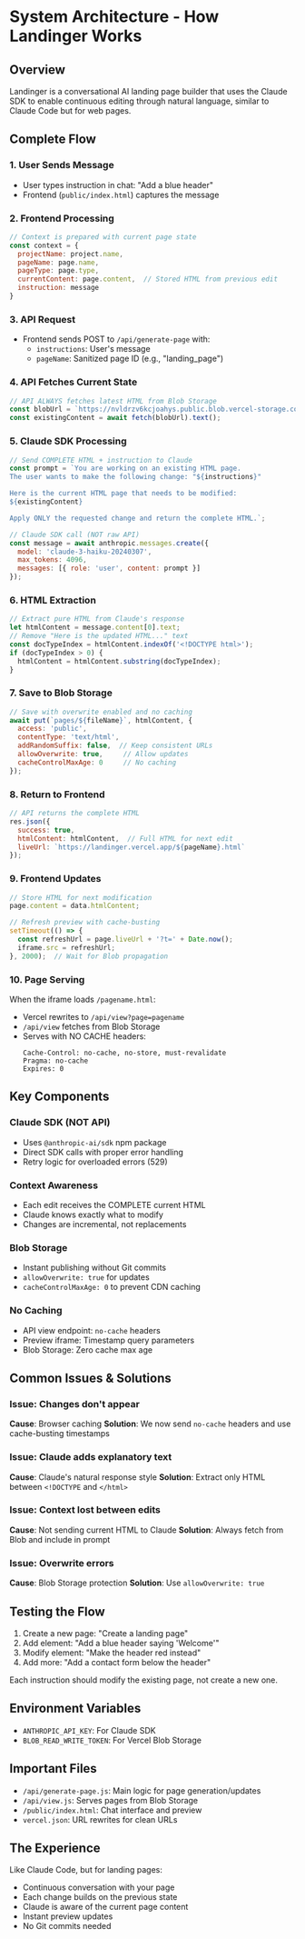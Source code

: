 # System Architecture - How Landinger Works

## Overview
Landinger is a conversational AI landing page builder that uses the Claude SDK to enable continuous editing through natural language, similar to Claude Code but for web pages.

## Complete Flow

### 1. User Sends Message
- User types instruction in chat: "Add a blue header"
- Frontend (`public/index.html`) captures the message

### 2. Frontend Processing
```javascript
// Context is prepared with current page state
const context = {
  projectName: project.name,
  pageName: page.name,
  pageType: page.type,
  currentContent: page.content,  // Stored HTML from previous edit
  instruction: message
}
```

### 3. API Request
- Frontend sends POST to `/api/generate-page` with:
  - `instructions`: User's message
  - `pageName`: Sanitized page ID (e.g., "landing_page")

### 4. API Fetches Current State
```javascript
// API ALWAYS fetches latest HTML from Blob Storage
const blobUrl = `https://nvldrzv6kcjoahys.public.blob.vercel-storage.com/pages/${pageName}.html`;
const existingContent = await fetch(blobUrl).text();
```

### 5. Claude SDK Processing
```javascript
// Send COMPLETE HTML + instruction to Claude
const prompt = `You are working on an existing HTML page. 
The user wants to make the following change: "${instructions}"

Here is the current HTML page that needs to be modified:
${existingContent}

Apply ONLY the requested change and return the complete HTML.`;

// Claude SDK call (NOT raw API)
const message = await anthropic.messages.create({
  model: 'claude-3-haiku-20240307',
  max_tokens: 4096,
  messages: [{ role: 'user', content: prompt }]
});
```

### 6. HTML Extraction
```javascript
// Extract pure HTML from Claude's response
let htmlContent = message.content[0].text;
// Remove "Here is the updated HTML..." text
const docTypeIndex = htmlContent.indexOf('<!DOCTYPE html>');
if (docTypeIndex > 0) {
  htmlContent = htmlContent.substring(docTypeIndex);
}
```

### 7. Save to Blob Storage
```javascript
// Save with overwrite enabled and no caching
await put(`pages/${fileName}`, htmlContent, {
  access: 'public',
  contentType: 'text/html',
  addRandomSuffix: false,  // Keep consistent URLs
  allowOverwrite: true,     // Allow updates
  cacheControlMaxAge: 0     // No caching
});
```

### 8. Return to Frontend
```javascript
// API returns the complete HTML
res.json({
  success: true,
  htmlContent: htmlContent,  // Full HTML for next edit
  liveUrl: `https://landinger.vercel.app/${pageName}.html`
});
```

### 9. Frontend Updates
```javascript
// Store HTML for next modification
page.content = data.htmlContent;

// Refresh preview with cache-busting
setTimeout(() => {
  const refreshUrl = page.liveUrl + '?t=' + Date.now();
  iframe.src = refreshUrl;
}, 2000);  // Wait for Blob propagation
```

### 10. Page Serving
When the iframe loads `/pagename.html`:
- Vercel rewrites to `/api/view?page=pagename`
- `/api/view` fetches from Blob Storage
- Serves with NO CACHE headers:
  ```
  Cache-Control: no-cache, no-store, must-revalidate
  Pragma: no-cache
  Expires: 0
  ```

## Key Components

### Claude SDK (NOT API)
- Uses `@anthropic-ai/sdk` npm package
- Direct SDK calls with proper error handling
- Retry logic for overloaded errors (529)

### Context Awareness
- Each edit receives the COMPLETE current HTML
- Claude knows exactly what to modify
- Changes are incremental, not replacements

### Blob Storage
- Instant publishing without Git commits
- `allowOverwrite: true` for updates
- `cacheControlMaxAge: 0` to prevent CDN caching

### No Caching
- API view endpoint: `no-cache` headers
- Preview iframe: Timestamp query parameters
- Blob Storage: Zero cache max age

## Common Issues & Solutions

### Issue: Changes don't appear
**Cause**: Browser caching
**Solution**: We now send `no-cache` headers and use cache-busting timestamps

### Issue: Claude adds explanatory text
**Cause**: Claude's natural response style
**Solution**: Extract only HTML between `<!DOCTYPE` and `</html>`

### Issue: Context lost between edits
**Cause**: Not sending current HTML to Claude
**Solution**: Always fetch from Blob and include in prompt

### Issue: Overwrite errors
**Cause**: Blob Storage protection
**Solution**: Use `allowOverwrite: true`

## Testing the Flow

1. Create a new page: "Create a landing page"
2. Add element: "Add a blue header saying 'Welcome'"
3. Modify element: "Make the header red instead"
4. Add more: "Add a contact form below the header"

Each instruction should modify the existing page, not create a new one.

## Environment Variables
- `ANTHROPIC_API_KEY`: For Claude SDK
- `BLOB_READ_WRITE_TOKEN`: For Vercel Blob Storage

## Important Files
- `/api/generate-page.js`: Main logic for page generation/updates
- `/api/view.js`: Serves pages from Blob Storage
- `/public/index.html`: Chat interface and preview
- `vercel.json`: URL rewrites for clean URLs

## The Experience
Like Claude Code, but for landing pages:
- Continuous conversation with your page
- Each change builds on the previous state
- Claude is aware of the current page content
- Instant preview updates
- No Git commits needed